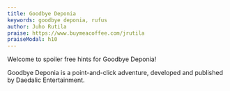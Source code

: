 ```yaml
---
title: Goodbye Deponia
keywords: goodbye deponia, rufus
author: Juho Rutila
praise: https://www.buymeacoffee.com/jrutila
praiseModal: h10
---
```


Welcome to spoiler free hints for Goodbye Deponia!

Goodbye Deponia is a point-and-click adventure, developed and published by Daedalic Entertainment.
